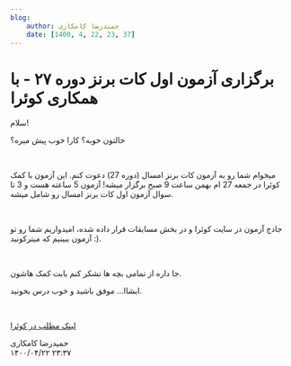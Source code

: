 ```yaml
---
blog:
    author: حمیدرضا کامکاری
    date: [1400, 4, 22, 23, 37]
---
```

# برگزاری آزمون اول کات برنز دوره ۲۷ - با همکاری کوئرا

<div class="cnt">
<p>سلام!</p>

<p>حالتون خوبه؟ کارا خوب پیش میره؟</p>
<p><br/></p>

<p>میخوام شما رو به آزمون کات برنز امسال (دوره 27) دعوت کنم. این آزمون با کمک کوئرا در جمعه 27 ام بهمن ساعت 9 صبح برگزار میشه! آزمون 5 ساعته هست و 3 تا سوال آزمون اول کات برنز امسال رو شامل میشه.</p>
<p><br/>

</p>
<p>جادج آزمون در سایت کوئرا و در بخش مسابقات قرار داده شده، امیدواریم شما رو تو آزمون ببینیم که میترکونید :).

</p>
<p><br/></p>

<p>جا داره از تمامی بچه ها تشکر کنم بابت کمک هاشون.</p>

<p>ایشاا... موفق باشید و خوب درس بخونید.</p>

<p><br/></p>

<p><a href="https://blog.quera.ir/1396/11/23/%D8%A2%D8%B2%D9%85%D9%88%D9%86-%DA%A9%D8%A7%D8%AA-%D8%A8%D8%B1%D9%86%D8%B2-%D8%AF%D9%88%D8%B1%D9%87-%D8%AA%D8%A7%D8%A8%D8%B3%D8%AA%D8%A7%D9%86-%DB%B1%DB%B3%DB%B9%DB%B6-%D8%A8%D8%A7-%D9%87%D9%85%DA%A9/" target="_blank">لینک مطلب در کوئرا</a></p>
</div>

<div class="blog-info">
    <div class="blog-author">حمیدرضا کامکاری</div>
    <div class="blog-date">۱۴۰۰/۰۴/۲۲ ۲۳:۳۷</div>
</div>

